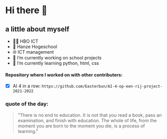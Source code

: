 # Hi there 👋
## a little about myself
- :student: HBO ICT
- :school: Hanze Hogeschool
- :globe_with_meridians: ICT management
- 🔭 I’m currently working on school projects
- 🌱 I’m currently learning python, html, css

#### Repository where I worked on with other contributers:
- [x] AI 4 in a row: ` https://github.com/Easterbun/AI-4-op-een-rij-project-2021-2022 `


### quote of the day:
>"There is no end to education. It is not that you read a book, pass an examination, and finish with education. 
The whole of life, from the moment you are born to the moment you die, is a process of learning."
